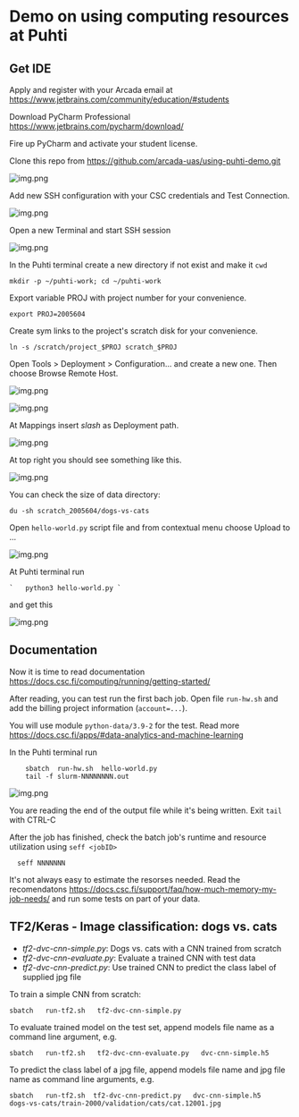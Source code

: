 # Demo on using computing resources at Puhti

## Get IDE

Apply and register with your Arcada email at  https://www.jetbrains.com/community/education/#students

Download PyCharm Professional https://www.jetbrains.com/pycharm/download/

Fire up PyCharm and activate your student license.

Clone this repo from https://github.com/arcada-uas/using-puhti-demo.git

![img.png](pics/img-01.png)

Add new SSH configuration with your CSC credentials and Test Connection.

![img.png](pics/img-02.png)

Open a new Terminal and start SSH session

![img.png](pics/img-03.png)

In the Puhti terminal create a new directory if not exist and make it `cwd`

```
mkdir -p ~/puhti-work; cd ~/puhti-work
```
Export variable PROJ with project number for your convenience.

```
export PROJ=2005604
```
Create sym links to the project's scratch disk for your convenience.
```
ln -s /scratch/project_$PROJ scratch_$PROJ
```
Open Tools > Deployment > Configuration... and create a new one. 
Then choose Browse Remote Host.

![img.png](pics/img-04.png)

![img.png](pics/img-05.png)

At Mappings insert _slash_ as Deployment path.

![img.png](pics/img-07.png)

At top right you should see something like this.

![img.png](pics/img-06.png)

You can check the size of data directory:

    du -sh scratch_2005604/dogs-vs-cats


Open `hello-world.py` script file and from contextual menu choose Upload to ...

![img.png](pics/img-08.png)

At Puhti terminal run 
```
`   python3 hello-world.py `
```
and get this

![img.png](pics/img-09.png)

## Documentation

Now it is time to read documentation https://docs.csc.fi/computing/running/getting-started/ 

After reading, you can test run the first bach job. Open file `run-hw.sh` 
and add the billing project information (`account=...`).

You will use module `python-data/3.9-2` for the test. 
Read more https://docs.csc.fi/apps/#data-analytics-and-machine-learning

In the Puhti terminal run 

```
    sbatch  run-hw.sh  hello-world.py
    tail -f slurm-NNNNNNNN.out
```

![img.png](pics/img-10.png)

You are reading the end of the output file while it's being written. 
Exit `tail` with CTRL-C

After the job has finished, check the batch job's runtime and resource utilization using `seff <jobID>`
```
  seff NNNNNNN
```
It's not always easy to estimate the resorses needed. Read the recomendatons https://docs.csc.fi/support/faq/how-much-memory-my-job-needs/ 
and run some tests on part of your data.


## TF2/Keras - Image classification: dogs vs. cats

* *tf2-dvc-cnn-simple.py*: Dogs vs. cats with a CNN trained from scratch
* *tf2-dvc-cnn-evaluate.py*: Evaluate a trained CNN with test data
* *tf2-dvc-cnn-predict.py*: Use trained CNN to predict the class label of supplied jpg file

To train a simple CNN from scratch:

    sbatch   run-tf2.sh   tf2-dvc-cnn-simple.py

To evaluate trained model on the test set, append models file name as a command line argument, e.g.

    sbatch   run-tf2.sh   tf2-dvc-cnn-evaluate.py   dvc-cnn-simple.h5

To predict the class label of a jpg file, append models file name and jpg file name as command line arguments, e.g.

    sbatch   run-tf2.sh  tf2-dvc-cnn-predict.py   dvc-cnn-simple.h5    dogs-vs-cats/train-2000/validation/cats/cat.12001.jpg

